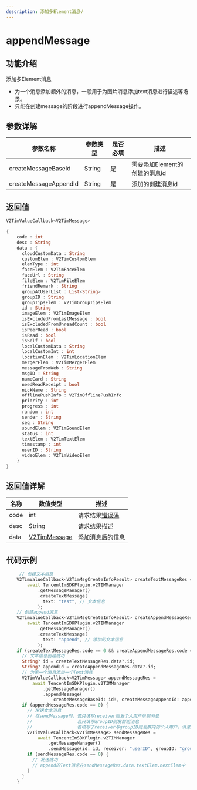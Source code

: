 ```yaml
---
description: 添加多Element消息√
---
```


# appendMessage

## 功能介绍

添加多Element消息

* 为一个消息添加额外的消息，一般用于为图片消息添加text消息进行描述等场景。
* 只能在创建message的阶段进行appendMessage操作。

## 参数详解

| 参数名称                  | 参数类型   | 是否必填 | 描述               |
| --------------------- | ------ | ---- | ---------------- |
| createMessageBaseId   | String | 是    | 需要添加Element的创建的消息id |
| createMessageAppendId | String | 是    | 添加的创建消息id          |

## 返回值

```dart
V2TimValueCallback<V2TimMessage>

{
    code : int
    desc : String
    data : {
      cloudCustomData : String
      customElem : V2TimCustomElem
      elemType : int
      faceElem : V2TimFaceElem
      faceUrl : String
      fileElem : V2TimFileElem
      friendRemark : String
      groupAtUserList : List<String>
      groupID : String
      groupTipsElem : V2TimGroupTipsElem
      id : String
      imageElem : V2TimImageElem
      isExcludedFromLastMessage : bool
      isExcludedFromUnreadCount : bool
      isPeerRead : bool
      isRead : bool
      isSelf : bool
      localCustomData : String
      localCustomInt : int
      locationElem : V2TimLocationElem
      mergerElem : V2TimMergerElem
      messageFromWeb : String
      msgID : String
      nameCard : String
      needReadReceipt : bool
      nickName : String
      offlinePushInfo : V2TimOfflinePushInfo
      priority : int
      progress : int
      random : int
      sender : String
      seq : String
      soundElem : V2TimSoundElem
      status : int
      textElem : V2TimTextElem
      timestamp : int
      userID : String
      videoElem : V2TimVideoElem
    }
}
```

## 返回值详解

| 名称   | 数值类型                                                     | 描述                                                             |
| ---- | -------------------------------------------------------- | -------------------------------------------------------------- |
| code | int                                                      | 请求结果[错误码](https://cloud.tencent.com/document/product/269/1671) |
| desc | String                                                   | 请求结果描述                                                         |
| data | [V2TimMessage](../guan-jian-lei/message/v2timmessage.md) | 添加消息后的信息                                                       |

## 代码示例  &#x20;

```dart
     // 创建文本消息
    V2TimValueCallback<V2TimMsgCreateInfoResult> createTextMessageRes =
        await TencentImSDKPlugin.v2TIMManager
            .getMessageManager()
            .createTextMessage(
              text: "test", // 文本信息
            );
    // 创建append消息
    V2TimValueCallback<V2TimMsgCreateInfoResult> createAppendMessageRes =
        await TencentImSDKPlugin.v2TIMManager
            .getMessageManager()
            .createTextMessage(
              text: "append", // 添加的文本信息
            );
    if (createTextMessageRes.code == 0 && createAppendMessageRes.code == 0) {
      // 文本信息创建成功
      String? id = createTextMessageRes.data?.id;
      String? appendId = createAppendMessageRes.data?.id;
      // 为第一个消息添加一个Text消息
      V2TimValueCallback<V2TimMessage> appendMessageRes =
          await TencentImSDKPlugin.v2TIMManager
              .getMessageManager()
              .appendMessage(
                  createMessageBaseId: id!, createMessageAppendId: appendId!);
      if (appendMessageRes.code == 0) {
        // 发送文本消息
        // 在sendMessage时，若只填写receiver则发个人用户单聊消息
        //                 若只填写groupID则发群组消息
        //                 若填写了receiver与groupID则发群内的个人用户，消息在群聊中显示，只有指定receiver能看见
        V2TimValueCallback<V2TimMessage> sendMessageRes =
            await TencentImSDKPlugin.v2TIMManager
                .getMessageManager()
                .sendMessage(id: id, receiver: "userID", groupID: "groupID");//注意此时的id为被添加的消息id
        if (sendMessageRes.code == 0) {
          // 发送成功
          // append的Text消息在sendMessageRes.data.textElem.nextElem中
        }
      }
    }
```
